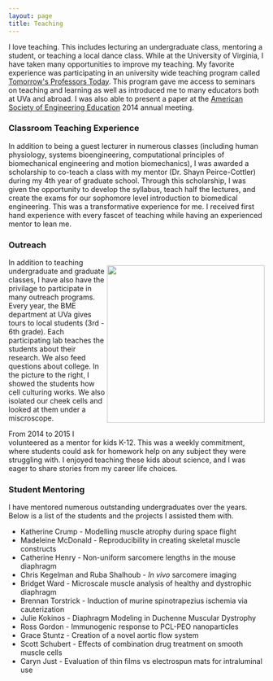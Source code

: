 ```yaml
---
layout: page
title: Teaching
---
```

I love teaching.
This includes lecturing an undergraduate class, mentoring a student, or teaching a local dance class.
While at the University of Virginia, I have taken many opportunities to improve my teaching.
My favorite experience was participating in an university wide teaching program called [Tomorrow's Professors Today](http://cte.virginia.edu/programs/tomorrows-professor-today/).
This program gave me access to seminars on teaching and learning as well as introduced me to many educators both at UVa and abroad.
I was also able to present a paper at the  [American Society of Engineering Education](https://www.asee.org/) 2014 annual meeting.

### Classroom Teaching Experience

In addition to being a guest lecturer in numerous classes (including human physiology, systems bioengineering, computational principles of biomechanical engineering and motion biomechanics),
I was awarded a scholarship to co-teach a class with my mentor (Dr. Shayn Peirce-Cottler) during my 4th year of graduate school.
Through this scholarship, I was given the opportunity to develop the syllabus, teach half the lectures, and create the exams for our sophomore level introduction to biomedical engineering.
This was a transformative experience for me. 
I received first hand experience with every fascet of teaching while having an experienced mentor to lean me.

### Outreach

<p style="float: right;"><img class="margined" src="{{ site.baseurl }}images/Kyle_teaching.jpg" width="310px" ></p>
In addition to teaching undergraduate and graduate classes, I have also have the privilage to participate in many outreach programs.
Every year, the BME department at UVa gives tours to local students (3rd - 6th grade). 
Each participating lab teaches the students about their research.
We also feed questions about college. 
In the picture to the right, I showed the students how cell culturing works.
We also isolated our cheek cells and looked at them under a miscroscope.


From 2014 to 2015 I volunteered as a mentor for kids K-12.
This was a weekly commitment, where students could ask for homework help on any subject they were struggling with.
I enjoyed teaching these kids about science, and I was eager to share stories from my career life choices.

### Student Mentoring

I have mentored numerous outstanding undergraduates over the years. 
Below is a list of the students and the projects I assisted them with.


- Katherine Crump - Modelling muscle atrophy during space flight
- Madeleine McDonald - Reproducibility in creating skeletal muscle constructs
- Catherine Henry - Non-uniform sarcomere lengths in the mouse diaphragm
- Chris Kegelman and Ruba Shalhoub - *In vivo* sarcomere imaging
- Bridget Ward - Microscale muscle analysis of healthy and dystrophic diaphragm
- Brennan Torstrick - Induction of murine spinotrapezius ischemia via cauterization
- Julie Kokinos - Diaphragm Modeling in Duchenne Muscular Dystrophy
- Ross Gordon - Immunogenic response to PCL-PEO nanoparticles
- Grace Stuntz - Creation of a novel aortic flow system
- Scott Schubert - Effects of combination drug treatment on smooth muscle cells
- Caryn Just - Evaluation of thin films vs electrospun mats for intraluminal use